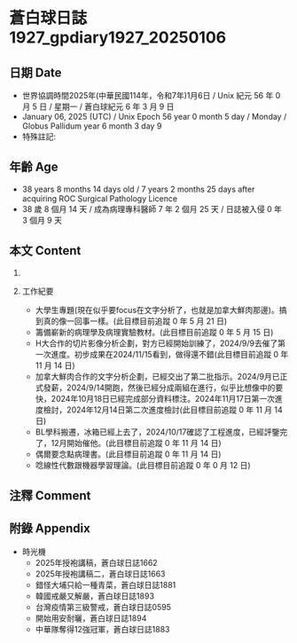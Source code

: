 [_metadata_:encoding]: - "utf-8"
[_metadata_:language]: - "zh-Hant-TW"
[_metadata_:fileformat]: - "markdown"
[_metadata_:MIME_type]: - "text/plain"
[_metadata_:markdown_version]: - "commonmark version 0.30"
[_metadata_:markdown_spec]: - "https://spec.commonmark.org/0.30/"

# 蒼白球日誌1927_gpdiary1927_20250106 #

## 日期 Date ##

* 世界協調時間2025年(中華民國114年，令和7年)1月6日 / Unix 紀元 56 年 0 月 5 日 / 星期一 / 蒼白球紀元 6 年 3 月 9 日
* January 06, 2025 (UTC) / Unix Epoch 56 year 0 month 5 day / Monday / Globus Pallidum year 6 month 3 day 9
* 特殊註記:

## 年齡 Age ##

* 38 years 8 months 14 days old / 7 years 2 months 25 days after acquiring ROC Surgical Pathology Licence
* 38 歲 8 個月 14 天 / 成為病理專科醫師 7 年 2 個月 25 天 / 日誌被入侵 0 年 3 個月 9 天

## 本文 Content ##

1. 

2. 工作紀要

    - 大學生專題(現在似乎要focus在文字分析了，也就是加拿大鮮肉那邊)。搞到真的像一回事一樣。(此目標目前追蹤 0 年 5 月 21 日)
    - 籌備嶄新的病理學及病理實驗教材。(此目標目前追蹤 0 年 5 月 15 日)
    - H大合作的切片影像分析企劃，對方已經開始訓練了，2024/9/9去催了第一次進度。初步成果在2024/11/15看到，做得還不錯(此目標目前追蹤 0 年 11 月 14 日)
    - 加拿大鮮肉合作的文字分析企劃，已經交出了第二批指示。2024/9月已正式發薪，2024/9/14開跑，然後已經分成兩組在進行，似乎比想像中的要快，2024年10月18日已經完成部分資料標注。2024年11月17日第一次進度檢討，2024年12月14日第二次進度檢討(此目標目前追蹤 0 年 11 月 14 日)
    - BL學科搬遷，冰箱已經上去了，2024/10/17確認了工程進度，已經評鑒完了，12月開始催他。(此目標目前追蹤 0 年 11 月 14 日)
    - 偶爾要念點病理書。(此目標目前追蹤 0 年 11 月 14 日)
    - 唸線性代數跟機器學習理論。(此目標目前追蹤 0 年 0 月 12 日)

## 注釋 Comment ##


## 附錄 Appendix ##

* 時光機
    - 2025年授袍講稿，蒼白球日誌1662
    - 2025年授袍講稿二，蒼白球日誌1663
    - 錯怪大埔只給一種青菜，蒼白球日誌1881
    - 韓國戒嚴又解嚴，蒼白球日誌1893
    - 台灣疫情第三級警戒，蒼白球日誌0595
    - 開始用安耐曬，蒼白球日誌1894
    - 中華隊奪得12強冠軍，蒼白球日誌1883
